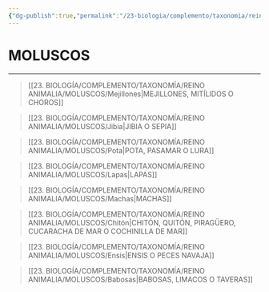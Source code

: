 ```yaml
---
{"dg-publish":true,"permalink":"/23-biologia/complemento/taxonomia/reino-animalia/moluscos/moluscos/","tags":["Biología","Teoría","Complemento"]}
---
```


# MOLUSCOS
---

>[[23. BIOLOGÍA/COMPLEMENTO/TAXONOMÍA/REINO ANIMALIA/MOLUSCOS/Mejillones\|MEJILLONES, MITÍLIDOS O CHOROS]]

>[[23. BIOLOGÍA/COMPLEMENTO/TAXONOMÍA/REINO ANIMALIA/MOLUSCOS/Jibia\|JIBIA O SEPIA]]

>[[23. BIOLOGÍA/COMPLEMENTO/TAXONOMÍA/REINO ANIMALIA/MOLUSCOS/Pota\|POTA, PASAMAR O LURA]]

>[[23. BIOLOGÍA/COMPLEMENTO/TAXONOMÍA/REINO ANIMALIA/MOLUSCOS/Lapas\|LAPAS]]

>[[23. BIOLOGÍA/COMPLEMENTO/TAXONOMÍA/REINO ANIMALIA/MOLUSCOS/Machas\|MACHAS]]

>[[23. BIOLOGÍA/COMPLEMENTO/TAXONOMÍA/REINO ANIMALIA/MOLUSCOS/Chitón\|CHITÓN, QUITÓN, PIRAGÜERO, CUCARACHA DE MAR O COCHINILLA DE MAR]]

>[[23. BIOLOGÍA/COMPLEMENTO/TAXONOMÍA/REINO ANIMALIA/MOLUSCOS/Ensis\|ENSIS O PECES NAVAJA]]

>[[23. BIOLOGÍA/COMPLEMENTO/TAXONOMÍA/REINO ANIMALIA/MOLUSCOS/Babosas\|BABOSAS, LIMACOS O TAVERAS]]



